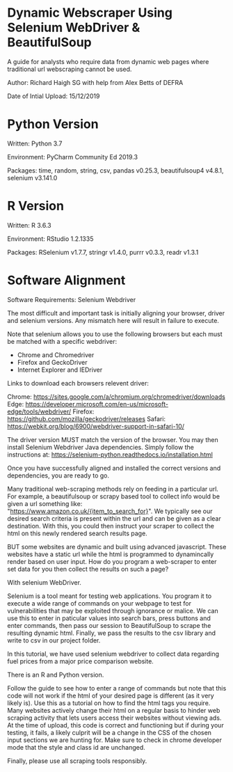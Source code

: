 # Dynamic Webscraper Using Selenium WebDriver & BeautifulSoup
A guide for analysts who require data from dynamic web pages where traditional url webscraping cannot be used.  

Author: Richard Haigh SG with help from Alex Betts of DEFRA

Date of Intial Upload: 15/12/2019

# Python Version

Written: Python 3.7 

Environment: PyCharm Community Ed 2019.3  

Packages: time, random, string, csv, pandas v0.25.3, beautifulsoup4 v4.8.1, selenium v3.141.0

# R Version

Written: R 3.6.3

Environment: RStudio 1.2.1335

Packages: RSelenium v1.7.7, stringr v1.4.0, purrr v0.3.3, readr v1.3.1

# Software Alignment

Software Requirements: Selenium Webdriver 

The most difficult and important task is initially aligning your browser, driver and selenium versions. Any mismatch here
will result in failure to execute. 

Note that selenium allows you to use the following browsers but each must be matched with a specific webdriver:
- Chrome and Chromedriver
- Firefox and GeckoDriver
- Internet Explorer and IEDriver

Links to download each browsers relevent driver:

Chrome:	https://sites.google.com/a/chromium.org/chromedriver/downloads
Edge:	https://developer.microsoft.com/en-us/microsoft-edge/tools/webdriver/
Firefox:	https://github.com/mozilla/geckodriver/releases
Safari:	https://webkit.org/blog/6900/webdriver-support-in-safari-10/

The driver version MUST match the version of the browser. You may then install Selenium Webdriver Java dependencies. Simply follow the instructions at: https://selenium-python.readthedocs.io/installation.html

Once you have successfully aligned and installed the correct versions and dependencies, you are ready to go.

Many traditional web-scraping methods rely on feeding in a particular url. For example, a beautifulsoup or scrapy based tool to collect info would be given a url something like: "https://www.amazon.co.uk/{item_to_search_for}". We typically see our desired search criteria is present within the url and can be given as a clear destination. With this, you could then instruct your scraper to collect the html on this newly rendered search results page. 

BUT some websites are dynamic and built using advanced javascript. These websites have a static url while the html is programmed to dynamincally render based on user input. How do you program a web-scraper to enter set data for you then collect the results on such a page? 

With selenium WebDriver. 

Selenium is a tool meant for testing web applications. You program it to execute a wide range of commands on your webpage to
test for vulnerabilities that may be exploited through ignorance or malice. We can use this to enter in paticular values into search bars, press buttons and enter commands, then pass our session to BeautifulSoup to scrape the resulting dynamic html. Finally, we pass the results to the csv library and write to csv in our project folder. 

In this tutorial, we have used selenium webdriver to collect data regarding fuel prices from a major price comparison website. 

There is an R and Python version. 

Follow the guide to see how to enter a range of commands but note that this code will not work if the html of your desired page is different (as it very likely is). Use this as a tutorial on how to find the html tags you require. Many websites actively change their html on a regular basis to hinder web scraping activity that lets users access their websites without viewing ads. At the time of upload, this code is correct and functioning but if during your testing, it fails, a likely culprit will be a change in the CSS of the chosen input sections we are hunting for. Make sure to check in chrome developer mode that the style and class id are unchanged. 

Finally, please use all scraping tools responsibly. 

